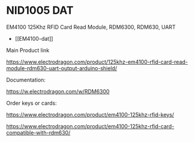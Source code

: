 
# NID1005 DAT

EM4100 125Khz RFID Card Read Module, RDM6300, RDM630, UART

- [[EM4100-dat]]


Main Product link 

https://www.electrodragon.com/product/125khz-em4100-rfid-card-read-module-rdm630-uart-output-arduino-shield/

Documentation: 

https://w.electrodragon.com/w/RDM6300


Order keys or cards: 

https://www.electrodragon.com/product/em4100-125khz-rfid-keys/

https://www.electrodragon.com/product/em4100-125khz-rfid-card-compatible-with-rdm630/

